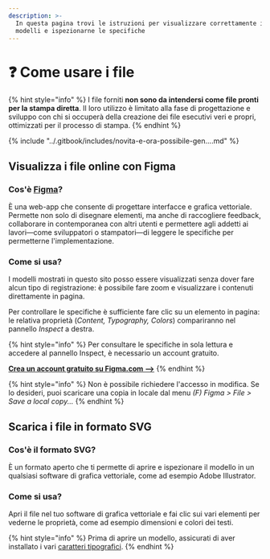 ```yaml
---
description: >-
  In questa pagina trovi le istruzioni per visualizzare correttamente i vari
  modelli e ispezionarne le specifiche
---
```


# ❓ Come usare i file

{% hint style="info" %}
I file forniti **non sono da intendersi come file pronti per la stampa diretta**. Il loro utilizzo è limitato alla fase di progettazione e sviluppo con chi si occuperà della creazione dei file esecutivi veri e propri, ottimizzati per il processo di stampa.
{% endhint %}

{% include "../.gitbook/includes/novita-e-ora-possibile-gen....md" %}

## Visualizza i file online con Figma

### Cos'è [Figma](https://figma.com)?

È una web-app che consente di progettare interfacce e grafica vettoriale. Permette non solo di disegnare elementi, ma anche di raccogliere feedback, collaborare in contemporanea con altri utenti e permettere agli addetti ai lavori—come sviluppatori o stampatori—di leggere le specifiche per permetterne l'implementazione.

### Come si usa?

I modelli mostrati in questo sito posso essere visualizzati senza dover fare alcun tipo di registrazione: è possibile fare zoom e visualizzare i contenuti direttamente in pagina.

Per controllare le specifiche è sufficiente fare clic su un elemento in pagina: le relativa proprietà (_Content, Typography, Colors_) compariranno nel pannello _Inspect_ a destra.&#x20;

{% hint style="info" %}
Per consultare le specifiche in sola lettura e accedere al pannello Inspect, è necessario un account gratuito.

[**Crea un account gratuito su Figma.com -->**](https://www.figma.com)
{% endhint %}

{% hint style="info" %}
Non è possibile richiedere l'accesso in modifica. Se lo desideri, puoi scaricare una copia in locale dal menu _(F) Figma > File > Save a local copy..._
{% endhint %}

## Scarica i file in formato SVG

### Cos'è il formato SVG?

È un formato aperto che ti permette di aprire e ispezionare il modello in un qualsiasi software di grafica vettoriale, come ad esempio Adobe Illustrator.

### Come si usa?

Apri il file nel tuo software di grafica vettoriale e fai clic sui vari elementi per vederne le proprietà, come ad esempio dimensioni e colori dei testi.

{% hint style="info" %}
Prima di aprire un modello, assicurati di aver installato i vari [caratteri tipografici](elementi-di-design/tipografia.md).
{% endhint %}


